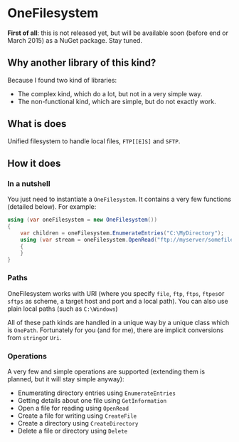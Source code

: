 # OneFilesystem

**First of all**: this is not released yet, but will be available soon (before end or March 2015) as a NuGet package. Stay tuned.

## Why another library of this kind?

Because I found two kind of libraries:
 * The complex kind, which do a lot, but not in a very simple way.
 * The non-functional kind, which are simple, but do not exactly work.

## What is does

Unified filesystem to handle local files, `FTP[[E]S]` and `SFTP`.

## How it does

### In a nutshell

You just need to instantiate a `OneFilesystem`. It contains a very few functions (detailed below).
For example:
```csharp
using (var oneFilesystem = new OneFilesystem())
{
    var children = oneFilesystem.EnumerateEntries("C:\MyDirectory");
    using (var stream = oneFilesystem.OpenRead("ftp://myserver/somefile.txt"))
    {
    }
}
```

### Paths

OneFilesystem works with URI (where you specify `file`, `ftp`, `ftps`, `ftpes`or `sftps` as scheme, a target host and port and a local path). You can also use plain local paths (such as `C:\Windows`)

All of these path kinds are handled in a unique way by a unique class which is `OnePath`.
Fortunately for you (and for me), there are implicit conversions from `string`or `Uri`.

### Operations

A very few and simple operations are supported (extending them is planned, but it will stay simple anyway):
 * Enumerating directory entries using `EnumerateEntries`
 * Getting details about one file using `GetInformation`
 * Open a file for reading using `OpenRead`
 * Create a file for writing using `CreateFile`
 * Create a directory using `CreateDirectory`
 * Delete a file or directory using `Delete`
